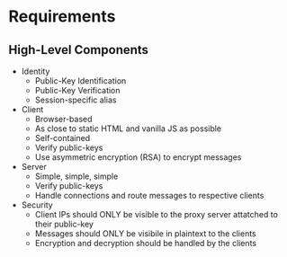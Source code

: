 # Requirements
## High-Level Components
- Identity
  - Public-Key Identification
  - Public-Key Verification
  - Session-specific alias
- Client
  - Browser-based
  - As close to static HTML and vanilla JS as possible
  - Self-contained
  - Verify public-keys
  - Use asymmetric encryption (RSA) to encrypt messages
- Server
  - Simple, simple, simple
  - Verify public-keys
  - Handle connections and route messages to respective clients
- Security
  - Client IPs should ONLY be visible to the proxy server attatched to their public-key
  - Messages should ONLY be visibile in plaintext to the clients
  - Encryption and decryption should be handled by the clients